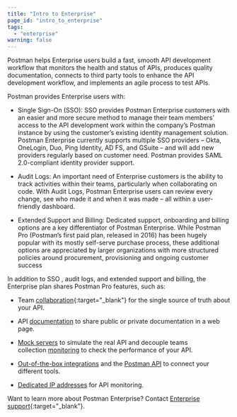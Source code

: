 ```yaml
---
title: "Intro to Enterprise"
page_id: "intro_to_enterprise"
tags: 
  - "enterprise"
warning: false
---
```


Postman helps Enterprise users build a fast, smooth API development workflow that monitors the health and status of APIs, produces quality documentation, connects to third party tools to enhance the API development workflow, and implements an agile process to test APIs.

Postman provides Enterprise users with:

* Single Sign-On (SSO): SSO provides Postman Enterprise customers with an easier and more secure method to manage their team members’ access to the API development work within the company’s Postman instance by using the customer’s existing identity management solution. Postman Enterprise currently supports multiple SSO providers – Okta, OneLogin, Duo, Ping Identity, AD FS, and GSuite – and will add new providers regularly based on customer need. Postman provides SAML 2.0-compliant identity provider support. 

* Audit Logs: An important need of Enterprise customers is the ability to track activities within their teams, particularly when collaborating on code. With Audit Logs, Postman Enterprise users can review every change, see who made it and when it was made – all within a user-friendly dashboard. 

* Extended Support and Billing: Dedicated support, onboarding and billing options are a key differentiator of Postman Enterprise. While Postman Pro (Postman’s first paid plan, released in 2016) has been hugely popular with its mostly self-serve purchase process, these additional options are appreciated by larger organizations with more structured policies around procurement, provisioning and ongoing customer success

In addition to SSO , audit logs, and extended support and billing, the Enterprise plan shares Postman Pro features, such as:

* Team [collaboration](/docs/v6/postman/workspaces/creating_workspaces){:target="_blank"} for the single source of truth about your API.  

* API [documentation](/docs/postman/api_documentation/intro_to_api_documentation) to share public or private documentation in a web page.

* [Mock servers](/docs/postman/mock_servers) to simulate the real API and decouple teams collection [monitoring](/docs/postman/monitors/intro_monitors) to check the performance of your API.

* [Out-of-the-box integrations](/docs/pro/integrations/intro_integrations) and the [Postman API](/docs/pro/pro_api/intro_api) to connect your different tools.

* [Dedicated IP addresses](/docs/postman/monitors/intro_monitors#monitoring-resources-in-multiple-regions) for API monitoring.


Want to learn more about Postman Enterprise? Contact [Enterprise support](http://pages.getpostman.com/Enterprise-Sales_Contact-Us.html){:target="_blank"}. 


